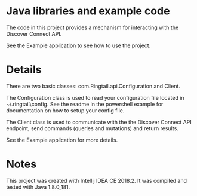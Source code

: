 # Java libraries and example code
The code in this project provides a mechanism for interacting with the Discover Connect API. 

See the Example application to see how to use the project.

# Details
There are two basic classes:  com.Ringtail.api.Configuration and Client. 

The Configuration class is used to read your configuration file located in ~\\.ringtail\config. See the readme in the powershell example for documentation on how to setup your config file.

The Client class is used to communicate with the the Discover Connect API endpoint, send commands (queries and mutations) and return results.

See the Example application for more details.

# Notes
This project was created with Intellij IDEA CE 2018.2. 
It was compiled and tested with Java 1.8.0_181. 


